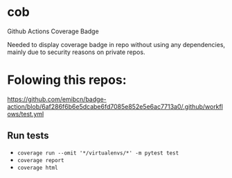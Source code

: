 # cob
Github Actions Coverage Badge

Needed to display coverage badge in repo without using any dependencies, mainly due to security reasons on private repos. 

# Folowing this repos:
https://github.com/emibcn/badge-action/blob/6af286f6b6e5dcabe6fd7085e852e5e6ac7713a0/.github/workflows/test.yml

## Run tests
* `coverage run --omit '*/virtualenvs/*' -m pytest test`
* `coverage report`
* `coverage html`